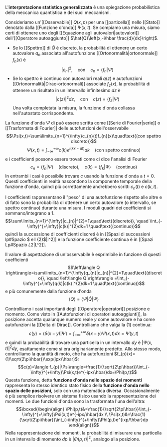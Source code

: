 L'**interpretazione statistica generalizzata** è una spiegazione probabilistica della meccanica quantistica e dei suoi meccanismi.

Consideriamo un'[[Osservabile]] $Q(x,p)$ per una [[particella]] nello [[Stato]] denotato dalla [[Funzione d'onda]] $\Psi(x,t)$. Se compiamo una misura, siamo certi di ottenere uno degli [[Equazione agli autovalori|autovalori]] dell'[[Operatore autoaggiunto]] $\hat{Q}\left(x,-i\hbar \frac{d}{dx}\right)$.
- Se lo [[Spettro]] di $\hat{Q}$ è discreto, la probabilità di ottenere un certo autovalore $q_{n}$ associato all'autofunzione [[Ortonormalità|ortonormale]] $f_{n}(x)$ è$$|c_{n}|^{2},\quad\text{con}\quad c_{n}=\langle f_{n}|\Psi\rangle$$
- Se lo spettro è continuo con autovalori reali $q(z)$ e autofunzioni [[Ortonormalità|Dirac-ortonormali]] associate $f_{z}(x)$, la probabilità di ottenere un risultato in un intervallo infinitesimo $dz$ è$$|c(z)|^{2}dz,\quad\text{con}\quad c(z)=\langle f_{z}|\Psi\rangle$$
Una volta completata la misura, la funzione d'onda collassa nell'autostato corrispondente.

La funzione d'onda $\Psi$ di può essere scritta come [[Serie di Fourier|serie]] o [[Trasformata di Fourier]] delle autofunzioni dell'osservabile
$$\Psi(x,t)=\sum\limits_{n=1}^{\infty}c_{n}(t)f_{n}(x)\quad\text{(con spettro discreto)}$$
$$\Psi(x,t)=\int_{-\infty}^{+\infty}c(k)e^{i(kx-at)}dk\quad\text{(con spettro continuo)}$$
e i coefficienti possono essere trovati come ci dice l'analisi di Fourier
$$c_{n}=\langle f_{n}|\Psi\rangle\quad \text{(discreto)},\quad c(k)=\langle f_{k}|\Psi\rangle\quad \text{(continuo)}\tag{1}$$
In entrambi i casi è possibile trovare $c$ usando la funzione d'onda a $t=0$. Questi coefficienti in realtà nascondono la componente temporale della funzione d'onda, quindi più correttamente andrebbero scritti $c_{n}(t)$ e $c(k,t)$.

I coefficienti rappresentano il "peso" di una autofunzione rispetto alle altre e di fatto sono la probabilità di ottenere un certo autovalore (o intervallo, se spettro continuo) durante una misura. I moduli quadri dei coefficienti si sommano/integrano a 1.
$$\sum\limits_{n=1}^{\infty}|c_{n}|^{2}=1\quad\text{(discreto)}, \quad \int_{-\infty}^{+\infty}|c(k)|^{2}dk=1 \quad\text{(continuo)}$$
quindi la successione di coefficienti discreti è in [[Spazi di successioni lp#Spazio $ ell {2}$|l^2]] e la funzione coefficiente continua è in [[Spazi Lp#Spazio $L {2}$|L^2]].

Il valore di aspettazione di un'osservabile è esprimibile in funzione di questi coefficienti
$$\left\langle Q \right\rangle=\sum\limits_{n=1}^{\infty}q_{n}|c_{n}|^{2}=1\quad\text{(discreto)}, \quad \left\langle Q \right\rangle =\int_{-\infty}^{+\infty}q(k)|c(k)|^{2}dk=1 \quad\text{(continuo)}$$
e più comunemente dalla funzione d'onda
$$\left\langle Q \right\rangle=\langle \Psi|\hat{Q}| \Psi\rangle$$

Controlliamo i casi importanti degli [[Operatore|operatori]] posizione e momento. Come visto in [[Autofunzioni di operatori autoaggiunti]], la posizione accetta qualunque numero reale $y$ come autovalore e ha come autofunzioni la [[Delta di Dirac]]. Controlliamo che valga la $(1)$ continua:
$$c(y)=\langle \delta(x-y)|\Psi\rangle=\int_{-\infty}^{+\infty}\delta(x-y)\Psi(x,t)dx=\Psi(y,t)$$
e quindi la probabilità di trovare una particella in un intervallo $dy$ è $|\Psi(x,t)|^{2}dy$, esattamente come si era originariamente predetto. Allo stesso modo, controlliamo la quantità di moto, che ha autofunzioni $f_{p}(x)=(1/\sqrt{2\pi\hbar})\exp(ipx/\hbar)$:
$$c(p)=\langle f_{p}|\Psi\rangle=\frac{1}{\sqrt{2\pi\hbar}}\int_{-\infty}^{+\infty}\Psi(x,t)e^{-ipx/\hbar}dx=\Phi(p,t)$$
Questa funzione, detta **funzione d'onda nello spazio dei momenti** rappresenta lo stesso identico stato fisico della **funzione d'onda nello spazio delle posizioni**, solo con una matematica diversa. Occasionalmente è più semplice risolvere un sistema fisico usando la rappresentazione dei momenti. Le due funzioni d'onda sono la trasformata l'una dell'altra:
$$\boxed{\begin{align}
\Phi(p,t)&=\frac{1}{\sqrt{2\pi\hbar}}\int_{-\infty}^{+\infty}\Psi(x,t)e^{-ipx/\hbar}dx \\
\Psi(x,t)&=\frac{1}{\sqrt{2\pi\hbar}}\int_{-\infty}^{+\infty}\Phi(p,t)e^{ixp/\hbar}dp
\end{align}}$$
Nella rappresentazione dei momenti, la probabilità di misurare una particella in un intervallo di momento $dp$ è $|\Phi(p,t)|^{2}$, analogo alla posizione.